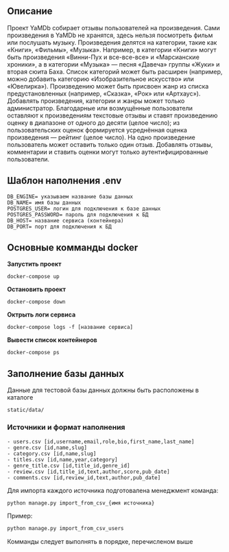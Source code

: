 ## Описание
Проект YaMDb собирает отзывы пользователей на произведения. Сами произведения в YaMDb не хранятся, здесь нельзя посмотреть фильм или послушать музыку.
Произведения делятся на категории, такие как «Книги», «Фильмы», «Музыка». Например, в категории «Книги» могут быть произведения «Винни-Пух и все-все-все» и «Марсианские хроники», а в категории «Музыка» — песня «Давеча» группы «Жуки» и вторая сюита Баха. Список категорий может быть расширен (например, можно добавить категорию «Изобразительное искусство» или «Ювелирка»).
Произведению может быть присвоен жанр из списка предустановленных (например, «Сказка», «Рок» или «Артхаус»).
Добавлять произведения, категории и жанры может только администратор.
Благодарные или возмущённые пользователи оставляют к произведениям текстовые отзывы и ставят произведению оценку в диапазоне от одного до десяти (целое число); из пользовательских оценок формируется усреднённая оценка произведения — рейтинг (целое число). На одно произведение пользователь может оставить только один отзыв.
Добавлять отзывы, комментарии и ставить оценки могут только аутентифицированные пользователи.

## Шаблон наполнения .env
~~~
DB_ENGINE= указываем название базы данных
DB_NAME= имя базы данных
POSTGRES_USER= логин для подключения к базе данных
POSTGRES_PASSWORD= пароль для подключения к БД
DB_HOST= название сервиса (контейнера)
DB_PORT= порт для подключения к БД
~~~

## Основные комманды docker
**Запустить проект**

    docker-compose up
**Остановить проект**

    docker-compose down
**Октрыть логи сервиса**

    docker-compose logs -f [название сервиса]
   **Вывести список контейнеров**
   
    docker-compose ps
   
   ## Заполнение базы данных
   Данные для тестовой базы данных должны быть расположены в каталоге
```
static/data/
```
### Источники и формат наполнения

	- users.csv [id,username,email,role,bio,first_name,last_name]
	- genre.csv [id,name,slug]
	- category.csv [id,name,slug]
	- titles.csv [id,name,year,category]
	- genre_title.csv [id,title_id,genre_id]
	- review.csv [id,title_id,text,author,score,pub_date]
	- comments.csv [id,review_id,text,author,pub_date]

Для импорта каждого источника подготовалена менеджмент команда:
```python
python manage.py import_from_csv_{имя источника}
```

Пример:
```python
python manage.py import_from_csv_users
```

Комманды следует выполнять в порядке, перечисленом выше
